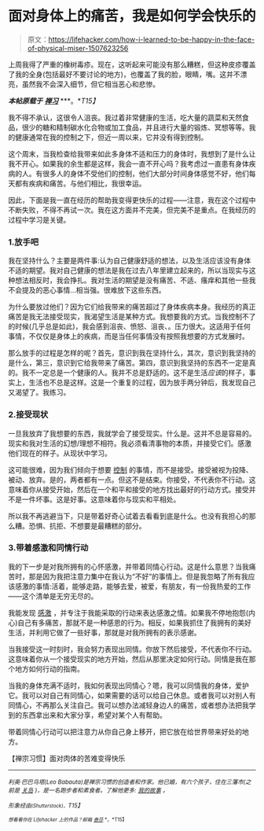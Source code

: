 # 面对身体上的痛苦，我是如何学会快乐的

> 原文：<https://lifehacker.com/how-i-learned-to-be-happy-in-the-face-of-physical-miser-1507623256>

上周我得了严重的橡树毒疹。现在，这听起来可能没有那么糟糕，但这种皮疹覆盖了我的全身(包括最好不要讨论的地方)，也覆盖了我的脸，眼睛，嘴。这并不漂亮，虽然我不会深入细节，但它相当恶心和悲惨。



***本帖原载于*** [***禅习***](http://zenhabits.net/misery/) ***。**T15】*

我不得不承认，这很令人沮丧。我过着非常健康的生活，吃大量的蔬菜和天然食品，很少的糖和精制碳水化合物或加工食品，并且进行大量的锻炼、冥想等等。我的健康通常在我的控制之下，但近一周以来，它并没有得到控制。

这个周末，当我检查给我带来如此多身体不适和压力的身体时，我想到了是什么让我不开心。如果我的余生都是这样，我会一直不开心吗？我考虑过一直患有身体疾病的人。有很多人的身体不受他们的控制，他们大部分时间身体感觉不好，他们每天都有疾病和痛苦。与他们相比，我很幸运。

因此，下面是我一直在经历的帮助我变得更快乐的过程——注意，我在这个过程中不断失败，不得不再试一次。我在这方面并不完美，但完美不是重点。在我经历的过程中学习是关键。

### 1.放手吧

我在坚持什么？主要是两件事:认为自己健康舒适的想法，以及生活应该没有身体不适的期望。我对自己健康的想法是我在过去八年里建立起来的，所以当现实与这种想法相反时，我会挣扎。我对生活的期望是没有痛苦、不适、瘙痒和其他一些我不会提及的恶心事情...相当强。很难放下这些东西。

为什么要放过他们？因为它们给我带来的痛苦超过了身体疾病本身。我经历的真正痛苦是我无法接受现实，我渴望生活是某种方式。我想要我的方式。当我控制不了的时候(几乎总是如此)，我会感到沮丧、愤怒、沮丧、。压力很大。这适用于任何事情，不仅仅是身体上的疾病，而是当任何事情没有按照我想要的方式发展时。

那么放手的过程是怎样的呢？首先，意识到我在坚持什么，其次，意识到我坚持的是什么，第三，意识到它给我带来了痛苦。第四，意识到我坚持的东西不一定是真的。我不一定总是一个健康的人。我并不总是舒适的。这不是生活*应该*的样子，事实上，生活也不总是这样。这是一个重复的过程，因为放手两分钟后，我发现自己又渴望了。我练习。

### 2.接受现状

一旦我放弃了我想要的东西，我就学会了接受现实。什么是。这并不总是容易的。现实和我对生活的幻想/理想不相符。我必须看清事物的本质，并接受它们。感激他们现在的样子。从现状中学习。

这可能很难，因为我们倾向于想要 [控制](https://lifehacker.com/how-to-overcome-your-worst-fears-5851566) 的事情，而不是接受。接受被视为投降、被动、放弃。是的，两者都有一点。但这不是结束。你接受，不代表你不行动。这意味着你从接受开始，然后在一个和平和接受的地方找出最好的行动方式。接受并不是一件坏事。这是好事。这意味着你与现实和平相处。

所以我不再逃避当下，只是带着好奇心试着去看看到底是什么。也没有我担心的那么糟。恐惧、抗拒、不想要是最糟糕的部分。

### 3.带着感激和同情行动

我的下一步是对我所拥有的心怀感激，并带着同情心行动。这是什么意思？当我痛苦时，那是因为我把注意力集中在我认为“不好”的事情上。但是我忽略了所有我应该感激的事情:活着，能够走路，能够去爱，被爱，有朋友，有一份我热爱的工作——这个清单是无穷无尽的。

我能发现 [感激](https://lifehacker.com/change-your-state-of-mind-with-a-gratitude-session-1278856276) ，并专注于我能采取的行动来表达感激之情。如果我不停地抱怨(内心)自己有多痛苦，那就不是一种感恩的行为。相反，如果我抓住了我拥有的美好生活，并利用它做了一些好事，那就是对我所拥有的表示感谢。

当我接受这一时刻时，我会努力表现出同情。你放下然后接受，不代表你不行动。这意味着你从一个接受现实的地方开始，然后从那里决定如何行动。同情是我在那个地方如何行动的指南。

当我的身体充满不适时，我如何表现出同情心？嗯，我可以同情我的身体，爱护它。我可以对自己有同情心，如果需要的话可以给自己休息。或者我可以对别人有同情心，不再那么关注自己。我可以想办法减轻身边人的痛苦，或者想办法把我学到的东西拿出来和大家分享，希望对某个人有帮助。

带着同情心行动可以把注意力从你自己身上移开，把它放在给世界带来好处的地方。

【禅宗习惯】面对肉体的苦难变得快乐

* * *

*<small>利奥·巴巴乌塔(Leo Babauta)是禅宗习惯的创造者和作家。他已婚，有六个孩子，住在三藩市(之前是</small>* [*<small>关岛</small>*](http://guampedia.com/) *<small>)，是一名跑步者和素食者。了解他更多:</small>* [*<small>我的故事</small>*](http://zenhabits.net/2007/02/my-story/) *<small>。</small>*

*<small>形象经由</small>*[*<small></small>*](http://www.shutterstock.com/pic.mhtml?id=108029270&src=id)<small>*<small>(Shutterstock)。</small>T15】*</small>

<small><small>*想看看你在 Lifehacker 上的作品？邮箱*</small> [<small>*泰莎*</small>](https://mail.google.com/mail/?view=cm&fs=1&tf=1&to=tessa@lifehacker.com) <small>*。*T15】</small></small>

<small></small>